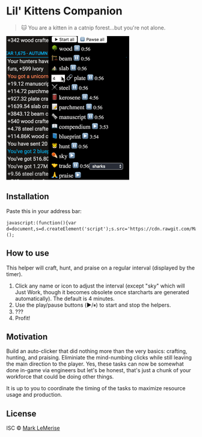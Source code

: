 # Lil' Kittens Companion

> 🐱 You are a kitten in a catnip forest...but you're not alone.

![Companion in Action](lil-kittens.gif)

## Installation
Paste this in your address bar:
```
javascript:(function(){var d=document,s=d.createElement('script');s.src='https://cdn.rawgit.com/MarkLeMerise/LilKittenCompanion/master/index.js';d.body.appendChild(s);})();
```

## How to use
This helper will craft, hunt, and praise on a regular interval (displayed by the timer).

1. Click any name or icon to adjust the interval (except "sky" which will Just Work, though it becomes obsolete once starcharts are generated automatically). The default is 4 minutes.
1. Use the play/pause buttons (▶️/⏸) to start and stop the helpers.
1. ???
1. Profit!

## Motivation
Build an auto-clicker that did nothing more than the very basics: crafting, hunting, and praising. Eliminiate the mind-numbing clicks while still leaving the main direction to the player. Yes, these tasks can now be somewhat done in-game via engineers but let's be honest, that's just a chunk of your workforce that could be doing other things.

It is up to you to coordinate the timing of the tasks to maximize resource usage and production.

## License

ISC © [Mark LeMerise](https://github.com/MarkLeMerise)